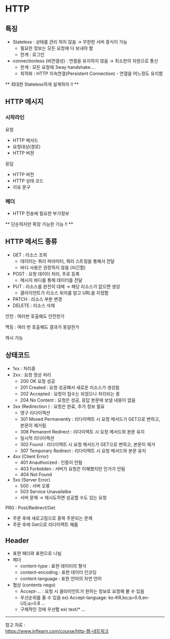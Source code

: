 # HTTP

## 특징

- Stateless : 상태를 관리 하지 않음 → 무한한 서버 증식이 가능
    - 필요한 정보는 모든 요청에 다 보내야 함
    - 한계 : 로그인
- connectionless (비연결성) : 연결을 유지하지 않음 → 최소한의 자원으로 통신
    - 한계 : 모든 요청에 3way handshake....
    - 최적화 : HTTP 지속연결(Persistent Connection) - 연결을 어느정도 유지함

** 최대한 Stateless하게 설계하자 !! **

## HTTP 메시지

### 시작라인

요청

- HTTP 메서드
- 요청대상(경로)
- HTTP 버젼

응답

- HTTP 버전
- HTTP 상태 코드
- 이유 문구

### 헤더

- HTTP 전송에 필요한 부가정보

** 단순하지만 확장 가능한 기능 !! **

## HTTP 메서드 종류

- GET : 리소스 조회
    - 데이터는 쿼리 파라미터, 쿼리 스트링을 통해서 전달
    - 바디 사용은 권장하지 않음 (되긴함)
- POST : 요청 데이터 처리, 주로 등록
    - 메시지 바디를 통해 데이터를 전달
- PUT : 리소스를 완전히 대체 → 해당 리소스가 없으면 생성
    - 클라이언트가 리소스 위치를 알고 URL을 지정함
- PATCH : 리소스 부분 변경
- DELETE : 리소스 삭제

안전 : 여러번 호출해도 안전한가

멱등 : 여러 번 호출해도 결과가 동일한가

캐시 가능 

## 상태코드

- 1xx : 처리중
- 2xx :  요청 정상 처리
    - 200 OK 요청 성공
    - 201 Created : 요청 성공해서 새로운 리소스가 생성됨
    - 202 Accepted : 요청이 접수는 되었으나 처리되는 중
    - 204 No Content : 요청은 성공, 응답 본문에 보낼 내용이 없음
- 3xx (Redirection ) : 요청은 완료, 추가 정보 필요
    - 영구 리다이렉션
    - 301 Moved Permanently : 리다이렉트 시 요청 메서드가 GET으로 변하고, 본문이 제거됨
    - 308 Pemanent Redirect : 리다이렉트 시 요청 메서드와 본문 유지
    - 일시적 리다이렉션
    - 302 Found : 리다이렉트 시 요청 메서드가 GET으로 변하고, 본문이 제거
    - 307 Temporary Redirect : 리다이렉트 시 요청 메서드와 본문 유지
- 4xx (Client Error)
    - 401 Anauthorized : 인증이 안됨
    - 403 Forbidden : 서버가 요청은 이해했지만 인가가 안됨
    - 404 Not Found
- 5xx (Server Error)
    - 500 : 서버 오류
    - 503 Service Unavailalbe
    - 서버 문제 → 재시도하면 성공할 수도 있는 요청

PRG : Post/Redirect/Get

- 주문 후에 새로고침으로 중복 주문되는 문제
- 주문 후에 Get으로 리다이렉트 해줌

## Header

- 표현 헤더와 표현으로 나뉨
- 헤더
    - content-type : 표현 데이터의 형식
    - content-encoding : 표현 데이터 인코딩
    - content-language : 표현 언어의 자연 언어
- 협상 (contents nego)
    - Accept-... : 요청 시 클라이언트가 원하는 정보로 요청해 볼 수 있음
    - 우선순위를 줄 수 있음 ex) Accept-language: ko-KR,ko;q=0.9,en-US;q=0.8 ...
    - 구체적인 것에 우선함 ex) text/* ...

---
참고 자료 :  
https://www.inflearn.com/course/http-웹-네트워크  